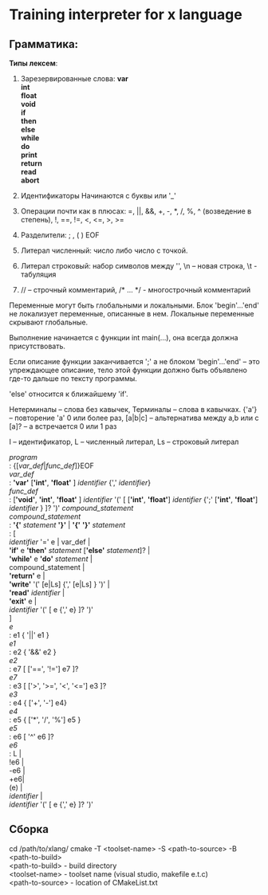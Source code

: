 Training interpreter for x language  
===========================================
Грамматика:
-----------------------------------

**Типы лексем**:
 
1) Зарезервированные слова:
**var**  
**int**  
**float**  
**void**  
**if**  
**then**  
**else**  
**while**  
**do**  
**print**  
**return**  
**read**  
**abort**

2) Идентификаторы
Начинаются с буквы или '_'

3) Операции почти как в плюсах:
=, ||, &&, +, -, *, /, %, ^ (возведение в степень), !, ==, !=, <, <=, >, >=

4) Разделители:
; , ( ) EOF

5) Литерал численный:
число либо число с точкой.

6) Литерал строковый:
набор символов между '', \n – новая строка, \t - табуляция

7) // – строчный комментарий, /* ... */ - многострочный комментарий

Переменные могут быть глобальными и локальными. Блок 'begin'…'end' 
не локализует переменные, описанные в нем. 
Локальные переменные скрывают глобальные.

Выполнение начинается с функции int main(…), она всегда должна присутствовать.

Если описание функции заканчивается ';' а не блоком 'begin'…'end' – это упреждающее описание, тело этой функции должно быть объявлено где-то дальше по тексту программы.

'else' относится к ближайшему 'if'.

Нетерминалы – слова без кавычек,
Терминалы – слова в кавычках.
{'a'} – повторение 'a'  0 или более раз,
[a|b|c] – альтернатива между a,b или c
[a]? – a встречается 0 или 1 раз

I – идентификатор,
L – численный литерал,
Ls – строковый литерал

*program*    
	:	{[*var_def*|*func_def*]}EOF    
*var_def*    
	:	**'var'** [**'int'**, **'float'** ]  *identifier* {',' *identifier*}    
*func_def*    
	:	[**'void'**, **'int'**, **'float'** ] *identifier* '(' [ [**'int'**, **'float'**] *identifier* {';' [**'int'**, **'float'**] *identifier* } ]? ')' *compound_statement*    
*compound_statement*    
	:	**'{'** *statement* **'}'**
	|	**'{'** **'}'**
*statement*    
	:	[    
    *identifier* '=' e | var_def |      
    **'if'** e **'then'** *statement* [**'else'** *statement*]? |    
    **'while'** e **'do'** *statement* |    
    compound_statement |    
   **'return'** e |    
    **'write'** '('  [e|Ls] {',' [e|Ls] } ')'  |    
    **'read'** *identifier* |    
    **'exit'** e |    
    *identifier* '(' [ e {',' e} ]? ')'    
    ]    
*e*    
	:	e1 { '||' e1 }    
*e1*    
	:	e2 { '&&' e2 }    
*e2*    
	:	e7 [ ['==', '!=']  e7 ]?    
*e7*    
	:	e3 [  ['>', '>=', '<', '<='] e3 ]?    
*e3*    
	:	e4 { ['+', '-'] e4}    
*e4*    
	:	e5 { ['*', '/', '%']  e5 }    
*e5*    
	:	e6 [ '^' e6 ]?    
*e6*    
	:	L |    
    !e6 |    
    -e6 |    
    +e6|    
    (e) |    
    *identifier* |    
    *identifier* '(' [ e {',' e} ]? ')'


Сборка
------

cd /path/to/xlang/
cmake -T \<toolset-name\> -S \<path-to-source\> -B \<path-to-build\>  
\<path-to-build\> - build directory  
\<toolset-name\> - toolset name (visual studio, makefile e.t.c)  
\<path-to-source\> - location of CMakeList.txt  

